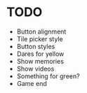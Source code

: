 # TODO

- Button alignment
- Tile picker style
- Button styles
- Dares for yellow
- Show memories
- Show videos
- Something for green?
- Game end
